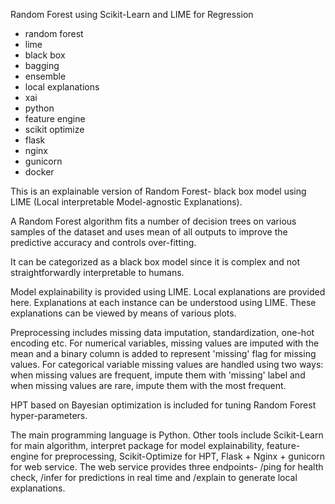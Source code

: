 Random Forest using Scikit-Learn and LIME for Regression

- random forest
- lime
- black box
- bagging
- ensemble
- local explanations
- xai
- python
- feature engine
- scikit optimize
- flask
- nginx
- gunicorn
- docker

This is an explainable version of Random Forest- black box model using LIME (Local interpretable Model-agnostic Explanations).

A Random Forest algorithm fits a number of decision trees on various samples of the dataset and uses mean of all outputs to improve the predictive accuracy and controls over-fitting.

It can be categorized as a black box model since it is complex and not straightforwardly interpretable to humans.

Model explainability is provided using LIME. Local explanations are provided here. Explanations at each instance can be understood using LIME. These explanations can be viewed by means of various plots.

Preprocessing includes missing data imputation, standardization, one-hot encoding etc. For numerical variables, missing values are imputed with the mean and a binary column is added to represent 'missing' flag for missing values. For categorical variable missing values are handled using two ways: when missing values are frequent, impute them with 'missing' label and when missing values are rare, impute them with the most frequent.

HPT based on Bayesian optimization is included for tuning Random Forest hyper-parameters.

The main programming language is Python. Other tools include Scikit-Learn for main algorithm, interpret package for model explainability, feature-engine for preprocessing, Scikit-Optimize for HPT, Flask + Nginx + gunicorn for web service. The web service provides three endpoints- /ping for health check, /infer for predictions in real time and /explain to generate local explanations.
